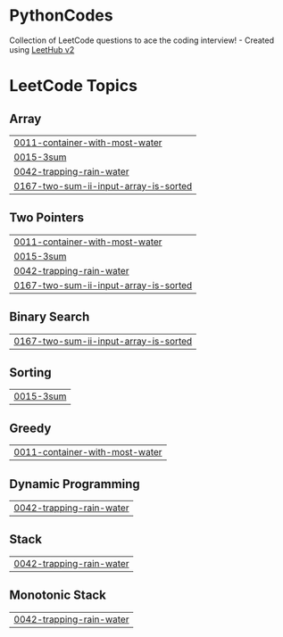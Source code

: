 # PythonCodes
Collection of LeetCode questions to ace the coding interview! - Created using [LeetHub v2](https://github.com/arunbhardwaj/LeetHub-2.0)

<!---LeetCode Topics Start-->
# LeetCode Topics
## Array
|  |
| ------- |
| [0011-container-with-most-water](https://github.com/ankushgupta365/PythonCodes/tree/master/0011-container-with-most-water) |
| [0015-3sum](https://github.com/ankushgupta365/PythonCodes/tree/master/0015-3sum) |
| [0042-trapping-rain-water](https://github.com/ankushgupta365/PythonCodes/tree/master/0042-trapping-rain-water) |
| [0167-two-sum-ii-input-array-is-sorted](https://github.com/ankushgupta365/PythonCodes/tree/master/0167-two-sum-ii-input-array-is-sorted) |
## Two Pointers
|  |
| ------- |
| [0011-container-with-most-water](https://github.com/ankushgupta365/PythonCodes/tree/master/0011-container-with-most-water) |
| [0015-3sum](https://github.com/ankushgupta365/PythonCodes/tree/master/0015-3sum) |
| [0042-trapping-rain-water](https://github.com/ankushgupta365/PythonCodes/tree/master/0042-trapping-rain-water) |
| [0167-two-sum-ii-input-array-is-sorted](https://github.com/ankushgupta365/PythonCodes/tree/master/0167-two-sum-ii-input-array-is-sorted) |
## Binary Search
|  |
| ------- |
| [0167-two-sum-ii-input-array-is-sorted](https://github.com/ankushgupta365/PythonCodes/tree/master/0167-two-sum-ii-input-array-is-sorted) |
## Sorting
|  |
| ------- |
| [0015-3sum](https://github.com/ankushgupta365/PythonCodes/tree/master/0015-3sum) |
## Greedy
|  |
| ------- |
| [0011-container-with-most-water](https://github.com/ankushgupta365/PythonCodes/tree/master/0011-container-with-most-water) |
## Dynamic Programming
|  |
| ------- |
| [0042-trapping-rain-water](https://github.com/ankushgupta365/PythonCodes/tree/master/0042-trapping-rain-water) |
## Stack
|  |
| ------- |
| [0042-trapping-rain-water](https://github.com/ankushgupta365/PythonCodes/tree/master/0042-trapping-rain-water) |
## Monotonic Stack
|  |
| ------- |
| [0042-trapping-rain-water](https://github.com/ankushgupta365/PythonCodes/tree/master/0042-trapping-rain-water) |
<!---LeetCode Topics End-->